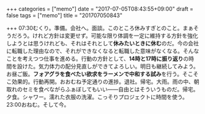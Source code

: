 +++
categories = ["memo"]
date = "2017-07-05T08:43:55+09:00"
draft = false
tags = ["memo"]
title = "201707050843"

+++
07:30むくり。準備。会社へ。面談。このところ休みすぎとのこと。まぁそうだろう。けれど方針は変更せず。可能な限り体調を一定に維持する方針を強化しようとは思うけれども、それはそれとして**休みたいときに休む**のだ。今の会社に転職した理由なので、それができなくなると転職した意味がなくなる。そんなことを考えつつ仕事を進める。行動の方針として、**14時と17時に振り返り**の時間を設けた。気力体力の配分見直しができてよろしい。明日も継続してみよう。お昼ご飯。**フォアグラを食べたい欲求をラーメンで中和する試み**を行う。そこそこ効果的。行動再開。おおむね予定通りの進捗。退社。帰宅。大雨。雨の中、朝取れのセミを食べながらふぁぼしてもいい——自由とはそういうものだ。帰宅。夕食。シャワー。濡れた衣服の洗濯。こっそりプロジェクトに時間を使う。23:00おねむ。そして今。
